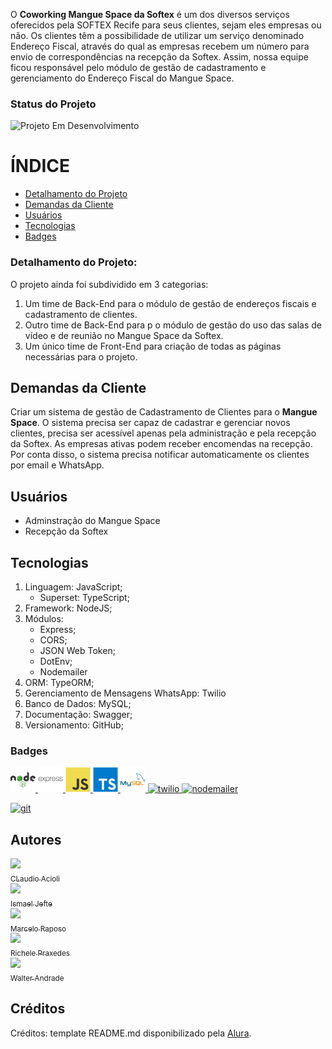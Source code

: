  O **Coworking Mangue Space da Softex** é um dos diversos serviços oferecidos pela SOFTEX Recife para seus clientes, sejam eles empresas ou não. Os clientes têm a possibilidade de utilizar um serviço denominado Endereço Fiscal, através do qual as empresas recebem um número para envio de correspondências na recepção da Softex. Assim, nossa equipe ficou responsável pelo módulo de gestão de cadastramento e gerenciamento do Endereço Fiscal do Mangue Space.

### Status do Projeto

 
 ![Projeto Em Desenvolvimento](http://img.shields.io/static/v1?label=STATUS&message=EM%20DESENVOLVIMENTO&color=GREEN&style=for-the-badge)


# ÍNDICE
* [Detalhamento do Projeto](#Detalhamento-do-Projeto)
* [Demandas da Cliente](#Demandas-da-Cliente)
* [Usuários](#usuários)
* [Tecnologias](#tecnologias)
* [Badges](#badges)

### Detalhamento do Projeto: 

O projeto ainda foi subdividido em 3 categorias: 

1. Um time de Back-End para o módulo de gestão de endereços fiscais e cadastramento de clientes.
2. Outro time de Back-End para p o módulo de gestão do uso das salas de vídeo e de reunião no Mangue Space da Softex.
3. Um único time de Front-End para criação de todas as páginas necessárias para o projeto.

## Demandas da Cliente

Criar um sistema de gestão de Cadastramento de Clientes para o **Mangue Space**. O sistema precisa ser capaz de cadastrar e gerenciar novos clientes, precisa ser acessível apenas pela administração e pela recepção da Softex. As empresas ativas podem receber encomendas na recepção. Por conta disso, o sistema precisa notificar automaticamente os clientes por email e WhatsApp.

## Usuários

- Adminstração do Mangue Space
- Recepção da Softex

## Tecnologias

1. Linguagem: JavaScript;
    - Superset: TypeScript;
2. Framework: NodeJS;
3. Módulos: 
    - Express;
    - CORS;
    - JSON Web Token;
    - DotEnv;
    - Nodemailer
4. ORM: TypeORM;
5. Gerenciamento de Mensagens WhatsApp: Twilio
6. Banco de Dados: MySQL;
7. Documentação: Swagger;
8. Versionamento: GitHub;

### Badges

<p align="left">  <a href="https://nodejs.org" target="_blank" rel="noreferrer"> <img src="https://raw.githubusercontent.com/devicons/devicon/master/icons/nodejs/nodejs-original-wordmark.svg" alt="nodejs" width="40" height="40"/> </a> <a href="https://expressjs.com" target="_blank" rel="noreferrer"> <img src="https://raw.githubusercontent.com/devicons/devicon/master/icons/express/express-original-wordmark.svg" alt="express" width="40" height="40"/> </a> <a href="https://developer.mozilla.org/en-US/docs/Web/JavaScript" target="_blank" rel="noreferrer"> <img src="https://raw.githubusercontent.com/devicons/devicon/master/icons/javascript/javascript-original.svg" alt="javascript" width="40" height="40"/>  <a href="https://www.typescriptlang.org/" target="_blank" rel="noreferrer"> <img src="https://raw.githubusercontent.com/devicons/devicon/master/icons/typescript/typescript-original.svg" alt="typescript" width="40" height="40"/> </a>  </a> <a href="https://www.mysql.com/" target="_blank" rel="noreferrer"> <img src="https://raw.githubusercontent.com/devicons/devicon/master/icons/mysql/mysql-original-wordmark.svg" alt="mysql" width="40" height="40"/> </a> 
<a href="https://www.twilio.com" arget="_blank" rel="noreferrer"> <img src="https://www.twilio.com/docs/static/img/twilio-logo.svg" alt="twilio" width="40" height="40"/> </a>
<a href="https://nodemailer.com" > <img src="https://nodemailer.com/nm_logo_200x136.png" alt="nodemailer" width="40" height="40"/> </a>

<a href="https://git-scm.com/" target="_blank" rel="noreferrer"> <img src="https://www.vectorlogo.zone/logos/git-scm/git-scm-icon.svg" alt="git" width="40" height="40"/> </a>
</p>


## Autores


[<img loading="lazy" src="https://avatars.githubusercontent.com/u/91142143?v=4" width=115><br><sub>CLaudio Acioli</sub>](https://github.com/cacau21) <br>
[<img loading="lazy" src="https://avatars.githubusercontent.com/u/114712275?v=4" width=115><br><sub>Ismael Jefte</sub>](https://github.com/ijbs-dev) <br>
[<img loading="lazy" src="https://avatars.githubusercontent.com/u/93165904?v=4" width=115><br><sub>Marcelo Raposo</sub>](https://github.com/marcelofox4) <br>
[<img loading="lazy" src="https://avatars.githubusercontent.com/u/109677612?v=4" width=115><br><sub>Richele Praxedes</sub>](https://github.com/richelepraxedes) <br>
[<img loading="lazy" src="https://avatars.githubusercontent.com/u/65465090?v=4" width=115><br><sub>Walter Andrade</sub>](https://github.com/walterwa) 


## Créditos

Créditos: template README.md disponibilizado pela [Alura](#https://www.alura.com.br/artigos/escrever-bom-readme#conclus%C3%A3o).